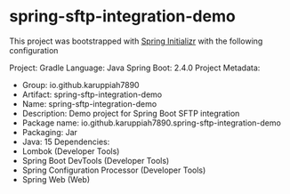 # spring-sftp-integration-demo

This project was bootstrapped with [Spring Initializr](https://start.spring.io)
with the following configuration

Project: Gradle
Language: Java
Spring Boot: 2.4.0
Project Metadata:
- Group: io.github.karuppiah7890
- Artifact: spring-sftp-integration-demo
- Name: spring-sftp-integration-demo
- Description: Demo project for Spring Boot SFTP integration
- Package name: io.github.karuppiah7890.spring-sftp-integration-demo
- Packaging: Jar
- Java: 15
Dependencies:
- Lombok (Developer Tools)
- Spring Boot DevTools (Developer Tools)
- Spring Configuration Processor (Developer Tools)
- Spring Web (Web)


